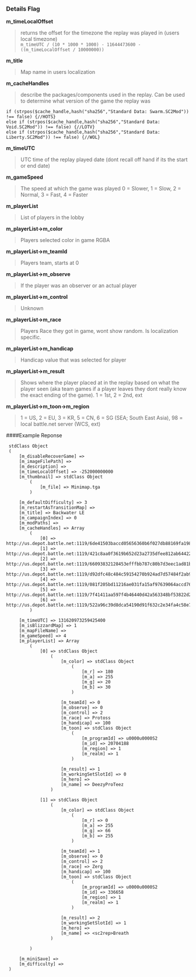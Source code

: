 ### Details Flag

**m_timeLocalOffset**
> returns the offset for the timezone the replay was played in (users local timezone)  
>  ```m_timeUTC / (10 * 1000 * 1000) - 11644473600 - ((m_timeLocalOffset / 10000000)) ```

**m_title**
> Map name in users localization 

**m_cacheHandles**
> describe the packages/components used in the replay. Can be used to determine what version of the game the replay was  
``` 
if (strpos($cache_handle,hash("sha256","Standard Data: Swarm.SC2Mod")) !== false) {//HOTS} 
else if (strpos($cache_handle,hash("sha256","Standard Data: Void.SC2Mod")) !== false) {//LOTV} 
else if (strpos($cache_handle,hash("sha256","Standard Data: Liberty.SC2Mod")) !== false) {//WOL} 
```
 
**m_timeUTC**

> UTC time of the replay played date (dont recall off hand if its the start or end date)

**m_gameSpeed**
> The speed at which the game was played 0 = Slower, 1 = Slow, 2 = Normal, 3 = Fast, 4 = Faster

**m_playerList**
> List of players in the lobby

**m_playerList->m_color**
> Players selected color in game RGBA

**m_playerList->m_teamId**
> Players team, starts at 0

**m_playerList->m_observe**
> If the player was an observer or an actual player

**m_playerList->m_control**
> Unknown

**m_playerList->m_race**
> Players Race they got in game, wont show random. Is localization specific.

**m_playerList->m_handicap**
>  Handicap value that was selected for player

**m_playerList->m_result**
> Shows where the player placed at in the replay based on what the player seen 
(aka team games if a player leaves they dont really know the exact ending of the game). 1 = 1st, 2 = 2nd, ext

**m_playerList->m_toon->m_region**
> 1 = US, 2 = EU, 3 = KR, 5 = CN, 6 = SG (SEA; South East Asia), 98 = local battle.net server (WCS, ext)

####Example Reponse
```
 stdClass Object
 (
     [m_disableRecoverGame] => 
     [m_imageFilePath] => 
     [m_description] => 
     [m_timeLocalOffset] => -252000000000
     [m_thumbnail] => stdClass Object
         (
             [m_file] => Minimap.tga
         )
 
     [m_defaultDifficulty] => 3
     [m_restartAsTransitionMap] => 
     [m_title] => Backwater LE
     [m_campaignIndex] => 0
     [m_modPaths] => 
     [m_cacheHandles] => Array
         (
             [0] => http://us.depot.battle.net:1119/6de41503baccd05656360b6f027db88169fa1989bb6357b1b215a2547939f5fb.s2ma
             [1] => http://us.depot.battle.net:1119/421c8aa0f3619b652d23a2735dfee812ab644228235e7a797edecfe8b67da30e.s2ma
             [2] => http://us.depot.battle.net:1119/66093832128453efffbb787c80b7d3eec1ad81bde55c83c930dea79c4e505a04.s2ma
             [3] => http://us.depot.battle.net:1119/d92dfc48c484c59154270b924ad7d57484f2ab9a47621c7ab16431bf66c53b40.s2ma
             [4] => http://us.depot.battle.net:1119/081f205bd11216ae031fa15af97639064accd763272923f20c09e4fb1c0b55ea.s2ma
             [5] => http://us.depot.battle.net:1119/7f41411aa597f4b46440d42a563348bf53822d2a68112f0104f9b891f6f05ae1.s2ma
             [6] => http://us.depot.battle.net:1119/522a96c39d8dca54190d91f632c2e34fa4c58e7687fdd8759b682c653e463dec.s2ma
         )
 
     [m_timeUTC] => 131620973259425400
     [m_isBlizzardMap] => 1
     [m_mapFileName] => 
     [m_gameSpeed] => 4
     [m_playerList] => Array
         (
             [0] => stdClass Object
                 (
                     [m_color] => stdClass Object
                         (
                             [m_r] => 180
                             [m_a] => 255
                             [m_g] => 20
                             [m_b] => 30
                         )
 
                     [m_teamId] => 0
                     [m_observe] => 0
                     [m_control] => 2
                     [m_race] => Protoss
                     [m_handicap] => 100
                     [m_toon] => stdClass Object
                         (
                             [m_programId] => u0000u0000S2
                             [m_id] => 20704188
                             [m_region] => 1
                             [m_realm] => 1
                         )
 
                     [m_result] => 1
                     [m_workingSetSlotId] => 0
                     [m_hero] => 
                     [m_name] => DeezyProTeez
                 )
 
             [1] => stdClass Object
                 (
                     [m_color] => stdClass Object
                         (
                             [m_r] => 0
                             [m_a] => 255
                             [m_g] => 66
                             [m_b] => 255
                         )
 
                     [m_teamId] => 1
                     [m_observe] => 0
                     [m_control] => 2
                     [m_race] => Zerg
                     [m_handicap] => 100
                     [m_toon] => stdClass Object
                         (
                             [m_programId] => u0000u0000S2
                             [m_id] => 336658
                             [m_region] => 1
                             [m_realm] => 1
                         )
 
                     [m_result] => 2
                     [m_workingSetSlotId] => 1
                     [m_hero] => 
                     [m_name] => <sc2rep>Breath
                 )
 
         )
 
     [m_miniSave] => 
     [m_difficulty] => 
 )
```
